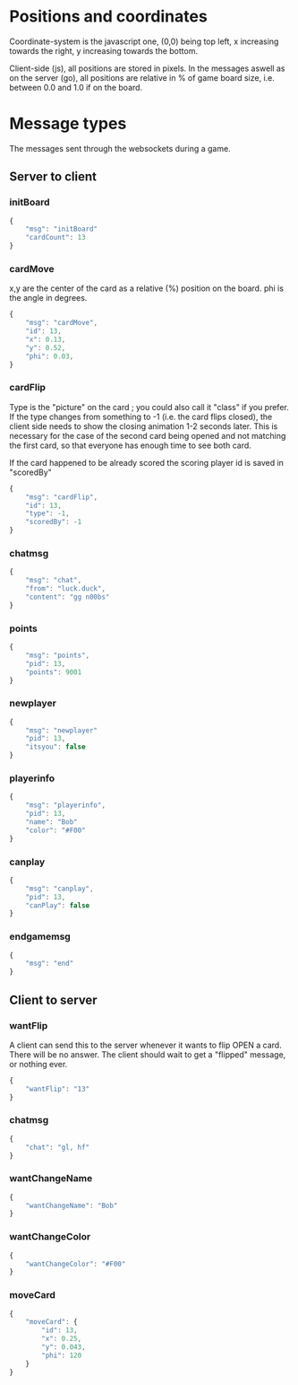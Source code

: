 Positions and coordinates
=========================
Coordinate-system is the javascript one, (0,0) being top left, x increasing towards the right, y increasing towards the bottom.

Client-side (js), all positions are stored in pixels.
In the messages aswell as on the server (go), all positions are relative in % of game board size, i.e. between 0.0 and 1.0 if on the board.

Message types
=============
The messages sent through the websockets during a game.

Server to client
----------------
### initBoard
```javascript
{
	"msg": "initBoard"
	"cardCount": 13
}
```

### cardMove
x,y are the center of the card as a relative (%) position on the board.
phi is the angle in degrees.
```javascript
{
	"msg": "cardMove",
	"id": 13,
	"x": 0.13,
	"y": 0.52,
	"phi": 0.03,
}
```

### cardFlip
Type is the "picture" on the card ; you could also call it "class" if you prefer.
If the type changes from something to -1 (i.e. the card flips closed),
the client side needs to show the closing animation 1-2 seconds later.
This is necessary for the case of the second card being opened and not matching
the first card, so that everyone has enough time to see both card.

If the card happened to be already scored the scoring player id is saved in "scoredBy"
```javascript
{
	"msg": "cardFlip",
	"id": 13,
	"type": -1,
	"scoredBy": -1
}
```

### chatmsg
```javascript
{
	"msg": "chat",
	"from": "luck.duck",
	"content": "gg n00bs"
}
```

### points
```javascript
{
	"msg": "points",
	"pid": 13,
	"points": 9001
}
```

### newplayer
```javascript
{
	"msg": "newplayer"
	"pid": 13,
	"itsyou": false
}
```

### playerinfo
```javascript
{
	"msg": "playerinfo",
	"pid": 13,
	"name": "Bob"
	"color": "#F00"
}
```

### canplay
```javascript
{
	"msg": "canplay",
	"pid": 13,
	"canPlay": false
}
```

### endgamemsg
```javascript
{
	"msg": "end"
}
```

Client to server
----------------

### wantFlip
A client can send this to the server whenever it wants to flip OPEN a card. There will be no answer.
The client should wait to get a "flipped" message, or nothing ever.
```javascript
{
	"wantFlip": "13"
}
```

### chatmsg
```javascript
{
	"chat": "gl, hf"
}
```

### wantChangeName
```javascript
{
	"wantChangeName": "Bob"
}
```

### wantChangeColor
```javascript
{
	"wantChangeColor": "#F00"
}
```

### moveCard
```javascript
{
	"moveCard": {
		"id": 13,
		"x": 0.25,
		"y": 0.043,
		"phi": 120
	}
}
```
